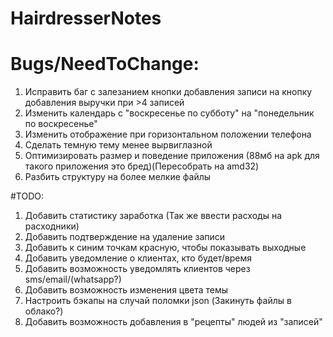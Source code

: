 # HairdresserNotes
# Bugs/NeedToChange:
1. Исправить баг с залезанием кнопки добавления записи на кнопку добавления выручки при >4 записей
2. Изменить календарь с "воскресенье по субботу" на "понедельник по воскресенье"
3. Изменить отображение при горизонтальном положении телефона
4. Сделать темную тему менее вырвиглазной
5. Оптимизировать размер и поведение приложения (88мб на apk для такого приложения это бред)(Пересобрать на amd32)
6. Разбить структуру на более мелкие файлы

#TODO:
1. Добавить статистику заработка (Так же ввести расходы на расходники)
2. Добавить подтверждение на удаление записи
3. Добавить к синим точкам красную, чтобы показывать выходные
4. Добавить уведомление о клиентах, кто будет/время
5. Добавить возможность уведомлять клиентов через sms/email/(whatsapp?)
6. Добавить возможность изменения цвета темы
7. Настроить бэкапы на случай поломки json (Закинуть файлы в облако?)
8. Добавить возможность добавления в "рецепты" людей из "записей"



